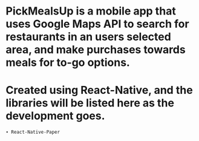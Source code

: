 # PickMealsUp is a mobile app that uses Google Maps API to search for restaurants in an users selected area, and make purchases towards meals for to-go options.

# Created using React-Native, and the libraries will be listed here as the development goes.

    ∙ React-Native-Paper
